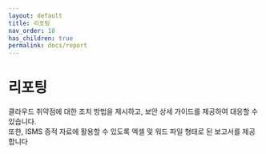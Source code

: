 ```yaml
---
layout: default
title: 리포팅
nav_order: 18
has_children: true
permalink: docs/report
---
```


# 리포팅

클라우드 취약점에 대한 조치 방법을 제시하고, 보안 상세 가이드를 제공하여 대응할 수 있습니다. <br />
또한, ISMS 증적 자료에 활용할 수 있도록 엑셀 및 워드 파일 형태로 된 보고서를 제공합니다 <br />